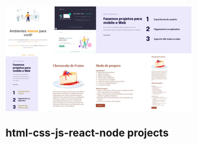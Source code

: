 ![GitHibPortfolio_summary_image](https://github.com/Felipevhm/html-css-js-react-node/blob/main/projects_preview/GitHibPortfolio_summary.jpg)

# html-css-js-react-node projects


